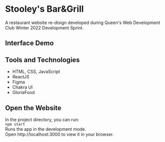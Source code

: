 # Stooley's Bar&Grill #
A restaurant website re-disign developed during Queen's Web Development Club Winter 2022 Development Sprint.

## Interface Demo ##


## Tools and Technologies ##
- HTML, CSS, JavaScript
- ReactJS
- Figma
- Chakra UI
- GloriaFood

## Open the Website ##
In the project directory, you can run: <br/>
`npm start`<br/>
Runs the app in the development mode.<br/>
Open http://localhost:3000 to view it in your browser.
